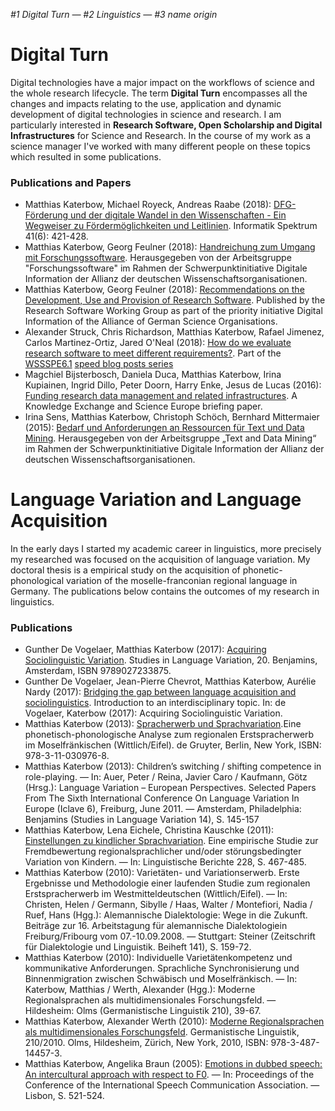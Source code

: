 *#1 Digital Turn &mdash; #2 Linguistics &mdash; #3 name origin*

# Digital Turn
Digital technologies have a major impact on the workflows of science and the whole research lifecycle. The term **Digital Turn** encompasses all the changes and impacts relating to the use, application and dynamic development of digital technologies in science and research. I am particularly interested in **Research Software, Open Scholarship and Digital Infrastructures** for Science and Research. In the course of my work as a science manager I've worked with many different people on these topics which resulted in some publications.

### Publications and Papers
* Matthias Katerbow, Michael Royeck, Andreas Raabe (2018): [DFG-Förderung und der digitale Wandel in den Wissenschaften - Ein Wegweiser zu Fördermöglichkeiten und Leitlinien](https://doi.org/10.1007/s00287-018-01135-0). Informatik Spektrum 41(6): 421-428. 
* Matthias Katerbow, Georg Feulner (2018): [Handreichung zum Umgang mit Forschungssoftware](https://doi.org/10.5281/zenodo.1172970). Herausgegeben von der Arbeitsgruppe "Forschungssoftware" im Rahmen der Schwerpunktinitiative Digitale Information der Allianz der deutschen Wissenschaftsorganisationen.
* Matthias Katerbow, Georg Feulner (2018): [Recommendations on the Development, Use and Provision of Research Software](https://zenodo.org/record/1172988). Published by the Research Software Working Group as part of the priority initiative Digital Information of the Alliance of German Science Organisations.
* Alexander Struck, Chris Richardson, Matthias Katerbow, Rafael Jimenez, Carlos Martinez-Ortiz, Jared O'Neal (2018): [How do we evaluate research software to meet different requirements?](https://software.ac.uk/blog/2018-11-27-how-do-we-evaluate-research-software-meet-different-requirements). Part of the [WSSSPE6.1](http://wssspe.researchcomputing.org.uk/wssspe6-1/) [speed blog posts series](https://software.ac.uk/tags/wssspe61-speed-blog-posts)
* Magchiel Bijsterbosch, Daniela Duca, Matthias Katerbow, Irina Kupiainen, Ingrid Dillo, Peter Doorn, Harry Enke, Jesus de Lucas (2016): [Funding research data management and related infrastructures](http://repository.jisc.ac.uk/6402/1/Funding_RDM_%26_Related_Infratsructures_MAY2016_v7.pdf). A Knowledge Exchange and Science Europe briefing paper.
* Irina Sens, Matthias Katerbow, Christoph Schöch, Bernhard Mittermaier (2015): [Bedarf und Anforderungen an Ressourcen für Text und Data Mining](https://zenodo.org/record/32584). Herausgegeben von der Arbeitsgruppe „Text and Data Mining“ im Rahmen der Schwerpunktinitiative Digitale Information der Allianz der deutschen Wissenschaftsorganisationen.

# Language Variation and Language Acquisition
In the early days I started my academic career in linguistics, more precisely my researched was focused on the acquisition of language variation. My doctoral thesis is a empirical study on the acquisition of phonetic-phonological variation of the moselle-franconian regional language in Germany. The publications below contains the outcomes of my research in linguistics.

### Publications
* Gunther De Vogelaer, Matthias Katerbow (2017): [Acquiring Sociolinguistic Variation](https://benjamins.com/catalog/silv.20). Studies in Language Variation, 20. Benjamins, Amsterdam, ISBN 9789027233875.
* Gunther De Vogelaer, Jean-Pierre Chevrot, Matthias Katerbow, Aurélie Nardy (2017): [Bridging the gap between language acquisition and sociolinguistics](https://benjamins.com/catalog/silv.20.01dev). Introduction to an interdisciplinary topic. In: de Vogelaer, Katerbow (2017): Acquiring Sociolinguistic Variation.
* Matthias Katerbow (2013): [Spracherwerb und Sprachvariation](https://www.degruyter.com/view/product/204591).Eine phonetisch-phonologische Analyse zum regionalen Erstspracherwerb im Moselfränkischen (Wittlich/Eifel). de Gruyter, Berlin, New York, ISBN: 978-3-11-030976-8.
* Matthias Katerbow (2013): Children’s switching / shifting competence in role-playing. — In: Auer, Peter / Reina, Javier Caro / Kaufmann, Götz (Hrsg.): Language Variation – European Perspectives. Selected Papers From The Sixth International Conference On Language Variation In Europe (Iclave 6), Freiburg, June 2011. — Amsterdam, Philadelphia: Benjamins (Studies in Language Variation 14), S. 145-157
* Matthias Katerbow, Lena Eichele, Christina Kauschke (2011): [Einstellungen zu kindlicher Sprachvariation](https://buske.de/einstellungen-zu-kindlicher-sprachvariation.html). Eine empirische Studie zur Fremdbewertung regionalsprachlicher und/oder störungsbedingter Variation von Kindern. — In: Linguistische Berichte 228, S. 467-485.
* Matthias Katerbow (2010): Varietäten- und Variationserwerb. Erste Ergebnisse und Methodologie einer laufenden Studie zum regionalen Erstspracherwerb im Westmitteldeutschen (Wittlich/Eifel). — In: Christen, Helen / Germann, Sibylle / Haas, Walter / Montefiori, Nadia / Ruef, Hans (Hgg.): Alemannische Dialektologie: Wege in die Zukunft. Beiträge zur 16. Arbeitstagung für alemannische Dialektologiein Freiburg/Fribourg vom 07.-10.09.2008. — Stuttgart: Steiner (Zeitschrift für Dialektologie und Linguistik. Beiheft 141), S. 159-72.
* Matthias Katerbow (2010): Individuelle Varietätenkompetenz und kommunikative Anforderungen. Sprachliche Synchronisierung und Binnenmigration zwischen Schwäbisch und Moselfränkisch. — In: Katerbow, Matthias / Werth, Alexander (Hgg.): Moderne Regionalsprachen als multidimensionales Forschungsfeld. — Hildesheim: Olms (Germanistische Linguistik 210), 39-67.
* Matthias Katerbow, Alexander Werth (2010): [Moderne Regionalsprachen als multidimensionales Forschungsfeld](http://www.olms.de/search/Detail.aspx?pr=2003505). Germanistische Linguistik, 210/2010. Olms, Hildesheim, Zürich, New York, 2010, ISBN: 978-3-487-14457-3.
* Matthias Katerbow, Angelika Braun (2005): [Emotions in dubbed speech: An intercultural approach with respect to F0](https://www.academia.edu/2033989/Braun_y_Katerbow_-_Emotions_in_dubbed_speech_An_intercultural_approach_with_respect_to_F0). — In: Proceedings of the Conference of the International Speech Communication Association. — Lisbon, S. 521-524.
